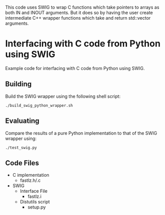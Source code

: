 This code uses SWIG to wrap C functions which take pointers to arrays as both IN and INOUT arguments.
But it does so by having the user create intermediate C++ wrapper functions which take and
return std::vector arguments.


# Interfacing with C code from Python using SWIG
Example code for interfacing with C code from Python using SWIG.

## Building
Build the SWIG wrapper using the following shell script:

    ./build_swig_python_wrapper.sh

## Evaluating
Compare the results of a pure Python implementation to that of the SWIG wrapper using:

    ./test_swig.py

## Code Files
* C implementation
    * fastlz.h/.c
* SWIG
    * Interface File
        * fastlz.i
    * Distutils script
        * setup.py
